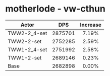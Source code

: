 # motherlode - vw-cthun
| Actor | DPS | Increase |
|---|:---:|:---:|
|TWW2-2_4-set|2875701|7.19%|
|TWW2-2-set|2752285|2.59%|
|TWW1-2_4-set|2751992|2.58%|
|TWW1-2-set|2689146|0.23%|
|Base|2682898|0.00%|
